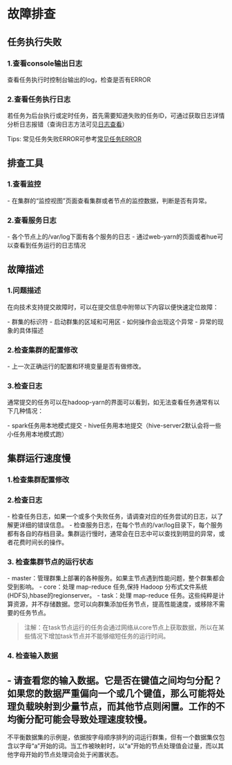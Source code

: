 

# 故障排查

## 任务执行失败

### 1.查看console输出日志

查看任务执行时控制台输出的log，检查是否有ERROR

### 2.查看任务执行日志

若任务为后台执行或定时任务，首先需要知道失败的任务ID，可通过获取日志详情分析日志报错（查询日志方法可见[日志查看](https://docs.ucloud.cn/uhadoop/operate/general)）

Tips:
常见任务失败ERROR可参考[常见任务ERROR](https://docs.ucloud.cn/uhadoop/user/error)

## 排查工具

### 1.查看监控

\- 在集群的“监控视图”页面查看集群或者节点的监控数据，判断是否有异常。

### 2.查看服务日志

\- 各个节点上的/var/log下面有各个服务的日志 - 通过web-yarn的页面或者hue可以查看到任务运行的日志情况

## 故障描述

### 1.问题描述

在向技术支持提交故障时，可以在提交信息中附带以下内容以便快速定位故障：

\- 群集的标识符 - 启动群集的区域和可用区 - 如何操作会出现这个异常 - 异常的现象的具体描述

### 2.检查集群的配置修改

\- 上一次正确运行的配置和环境变量是否有做修改。

### 3.检查日志

通常提交的任务可以在hadoop-yarn的界面可以看到，如无法查看任务通常有以下几种情况：

\- spark任务用本地模式提交 - hive任务用本地提交（hive-server2默认会将一些小任务用本地模式跑）

## 集群运行速度慢

### 1.检查集群配置修改

### 2.检查日志

\- 检查任务日志，如果一个或多个失败任务，请调查对应的任务尝试的日志，以了解更详细的错误信息。 -
检查服务日志，在每个节点的/var/log目录下，每个服务都有各自的存档目录。集群运行慢时，通常会在日志中可以查找到明显的异常，或者花费时间长的操作。

### 3\. 检查集群节点的运行状态

\- master：管理群集上部署的各种服务。如果主节点遇到性能问题，整个群集都会受到影响。 - core：处理 map-reduce
任务,保持 Hadoop 分布式文件系统 (HDFS),hbase的regionserver。 - task：处理
map-reduce 任务。这些纯粹是计算资源，并不存储数据。您可以向群集添加任务节点，提高性能速度，或移除不需要的任务节点。

> 注解：在task节点运行的任务会通过网络从core节点上获取数据，所以在某些情况下增加task节点并不能够缩短任务的运行时间。

### 4\. 检查输入数据

\- 请查看您的输入数据。它是否在键值之间均匀分配？
如果您的数据严重偏向一个或几个键值，那么可能将处理负载映射到少量节点，而其他节点则闲置。工作的不均衡分配可能会导致处理速度较慢。
-
不平衡数据集的示例是，依据按字母顺序排列的词运行群集，但有一个数据集仅包含以字母“a”开始的词。当工作被映射时，以“a”开始的节点处理值会过量，而以其他字母开始的节点处理词会处于闲置状态。

